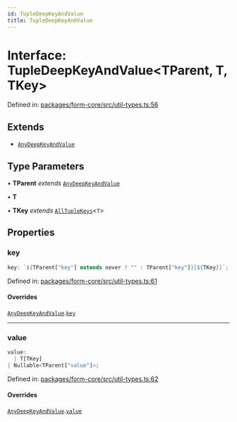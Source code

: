 ```yaml
---
id: TupleDeepKeyAndValue
title: TupleDeepKeyAndValue
---
```


<!-- DO NOT EDIT: this page is autogenerated from the type comments -->

# Interface: TupleDeepKeyAndValue\<TParent, T, TKey\>

Defined in: [packages/form-core/src/util-types.ts:56](https://github.com/TanStack/form/blob/main/packages/form-core/src/util-types.ts#L56)

## Extends

- [`AnyDeepKeyAndValue`](../anydeepkeyandvalue.md)

## Type Parameters

• **TParent** *extends* [`AnyDeepKeyAndValue`](../anydeepkeyandvalue.md)

• **T**

• **TKey** *extends* [`AllTupleKeys`](../../type-aliases/alltuplekeys.md)\<`T`\>

## Properties

### key

```ts
key: `${TParent["key"] extends never ? "" : TParent["key"]}[${TKey}]`;
```

Defined in: [packages/form-core/src/util-types.ts:61](https://github.com/TanStack/form/blob/main/packages/form-core/src/util-types.ts#L61)

#### Overrides

[`AnyDeepKeyAndValue`](../anydeepkeyandvalue.md).[`key`](../AnyDeepKeyAndValue.md#key)

***

### value

```ts
value: 
  | T[TKey]
| Nullable<TParent["value"]>;
```

Defined in: [packages/form-core/src/util-types.ts:62](https://github.com/TanStack/form/blob/main/packages/form-core/src/util-types.ts#L62)

#### Overrides

[`AnyDeepKeyAndValue`](../anydeepkeyandvalue.md).[`value`](../AnyDeepKeyAndValue.md#value)
